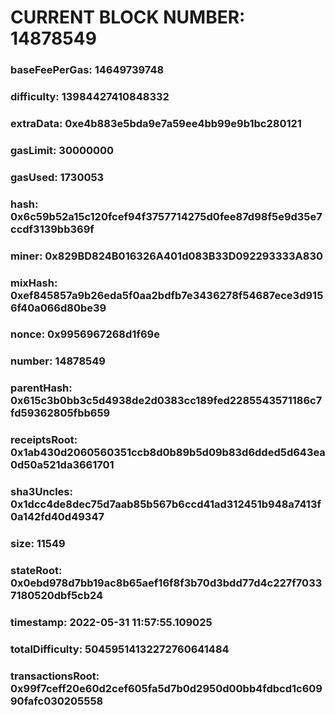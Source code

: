 # CURRENT BLOCK NUMBER: 14878549

### baseFeePerGas: 14649739748
### difficulty: 13984427410848332
### extraData: 0xe4b883e5bda9e7a59ee4bb99e9b1bc280121
### gasLimit: 30000000
### gasUsed: 1730053
### hash: 0x6c59b52a15c120fcef94f3757714275d0fee87d98f5e9d35e7ccdf3139bb369f
### miner: 0x829BD824B016326A401d083B33D092293333A830
### mixHash: 0xef845857a9b26eda5f0aa2bdfb7e3436278f54687ece3d9156f40a066d80be39
### nonce: 0x9956967268d1f69e
### number: 14878549
### parentHash: 0x615c3b0bb3c5d4938de2d0383cc189fed2285543571186c7fd59362805fbb659
### receiptsRoot: 0x1ab430d2060560351ccb8d0b89b5d09b83d6dded5d643ea0d50a521da3661701
### sha3Uncles: 0x1dcc4de8dec75d7aab85b567b6ccd41ad312451b948a7413f0a142fd40d49347
### size: 11549
### stateRoot: 0x0ebd978d7bb19ac8b65aef16f8f3b70d3bdd77d4c227f70337180520dbf5cb24
### timestamp: 2022-05-31 11:57:55.109025
### totalDifficulty: 50459514132272760641484
### transactionsRoot: 0x99f7ceff20e60d2cef605fa5d7b0d2950d00bb4fdbcd1c60990fafc030205558
